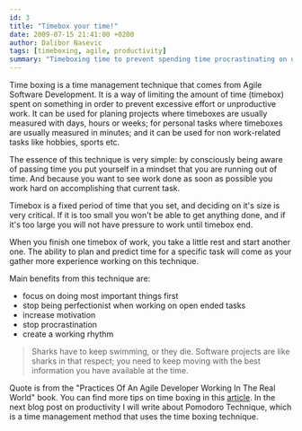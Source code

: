 ```yaml
---
id: 3
title: "Timebox your time!"
date: 2009-07-15 21:41:00 +0200
author: Dalibor Nasevic
tags: [timeboxing, agile, productivity]
summary: "Timeboxing time to prevent spending time procrastinating on unimportant stuff."
---
```


Time boxing is a time management technique that comes from Agile Software Development. It is a way of limiting the amount of time (timebox) spent on something in order to prevent excessive effort or unproductive work. It can be used for planing projects where timeboxes are usually measured with days, hours or weeks; for personal tasks where timeboxes are usually measured in minutes; and it can be used for non work-related tasks like hobbies, sports etc.

The essence of this technique is very simple: by consciously being aware of passing time you put yourself in a mindset that you are running out of time. And because you want to see work done as soon as possible you work hard on accomplishing that current task.

Timebox is a fixed period of time that you set, and deciding on it's size is very critical. If it is too small you won't be able to get anything done, and if it's too large you will not have pressure to work until timebox end.

When you finish one timebox of work, you take a little rest and start another one. The ability to plan and predict time for a specific task will come as your gather more experience working on this technique.

Main benefits from this technique are:

- focus on doing most important things first
- stop being perfectionist when working on open ended tasks
- increase motivation
- stop procrastination
- create a working rhythm

> Sharks have to keep swimming, or they die. Software projects are like sharks in that respect; you need to keep moving with the best information you have available at the time.

Quote is from the "Practices Of An Agile Developer Working In The Real World" book. You can find more tips on time boxing in this [article](http://litemind.com/time-boxing/ "Time boxing article"). In the next blog post on productivity I will write about Pomodoro Technique, which is a time management method that uses the time boxing technique.

